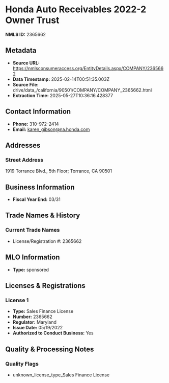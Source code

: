 # Honda Auto Receivables 2022-2 Owner Trust

**NMLS ID:** 2365662

## Metadata
- **Source URL:** https://nmlsconsumeraccess.org/EntityDetails.aspx/COMPANY/2365662
- **Data Timestamp:** 2025-02-14T00:51:35.003Z
- **Source File:** drive/data_/california/90501/COMPANY/COMPANY_2365662.html
- **Extraction Time:** 2025-05-27T10:36:16.428377

## Contact Information
- **Phone:** 310-972-2414
- **Email:** karen_gibson@na.honda.com

## Addresses
### Street Address
1919 Torrance Blvd., 5th Floor; Torrance, CA 90501

## Business Information
- **Fiscal Year End:** 03/31

## Trade Names & History
### Current Trade Names
- License/Registration #: 2365662

## MLO Information
- **Type:** sponsored

## Licenses & Registrations

### License 1
- **Type:** Sales Finance License
- **Number:** 2365662
- **Regulator:** Maryland
- **Issue Date:** 05/19/2022
- **Authorized to Conduct Business:** Yes

## Quality & Processing Notes
### Quality Flags
- unknown_license_type_Sales Finance License

